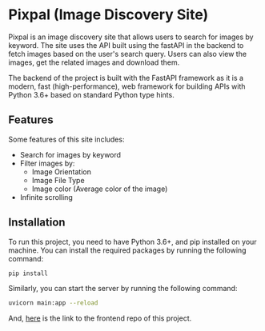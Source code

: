 # Pixpal (Image Discovery Site)

Pixpal is an image discovery site that allows users to search for images by keyword. The site uses the API built using the fastAPI in the backend to fetch images based on the user's search query. Users can also view the images, get the related images and download them.

The backend of the project is built with the FastAPI framework as it is a modern, fast (high-performance), web framework for building APIs with Python 3.6+ based on standard Python type hints.

## Features
Some features of this site includes:

- Search for images by keyword
- Filter images by:
    - Image Orientation
    - Image File Type
    - Image color (Average color of the image)
- Infinite scrolling

## Installation
To run this project, you need to have Python 3.6+, and pip installed on your machine. You can install the required packages by running the following command:

```bash
pip install
```

Similarly, you can start the server by running the following command:

```bash
uvicorn main:app --reload
```

And, [here](https://github.com/Kanak1125/image-gallery) is the link to the frontend repo of this project.